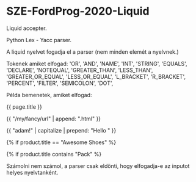 # SZE-FordProg-2020-Liquid

Liquid accepter.

Python Lex - Yacc parser.

A liquid nyelvet fogadja el a parser (nem minden elemét a nyelvnek.)

Tokenek amiket elfogad:
    'OR',
    'AND',
    'NAME',
    'INT',
    'STRING',
    'EQUALS',
    'DECLARE',
    'NOTEQUAL',
    'GREATER_THAN',
    'LESS_THAN',
    'GREATER_OR_EQUAL',
    'LESS_OR_EQUAL',
    'L_BRACKET',
    'R_BRACKET',
    'PERCENT',
    'FILTER',
    'SEMICOLON',
    'DOT',

Példa bemenetek, amiket elfogad:

{{ page.title }}

{{ "/my/fancy/url" | append: ".html" }}

{{ "adam!" | capitalize | prepend: "Hello " }}

{% if product.title == "Awesome Shoes" %}

{% if product.title contains "Pack" %}

Számolni nem számol, a parser csak eldönti, hogy elfogadja-e az inputot helyes nyelvtanként.
